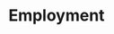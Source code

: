 ---
layout: content
data: cat
title: Employment
isHome: true
link: https://figure.nz/search/?query=pacific%20employment&ref=pfnz
---